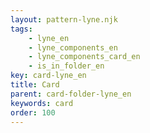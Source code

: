 ```yaml
---
layout: pattern-lyne.njk
tags: 
    - lyne_en
    - lyne_components_en
    - lyne_components_card_en
    - is_in_folder_en
key: card-lyne_en
title: Card
parent: card-folder-lyne_en
keywords: card
order: 100
---
```

